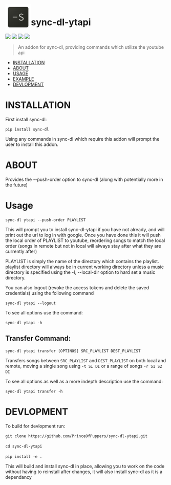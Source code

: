<img align="left" width="80" height="80" src="https://raw.githubusercontent.com/PrinceOfPuppers/sync-dl/main/icon.png">

# sync-dl-ytapi
<p>
<img src="https://img.shields.io/pypi/dm/sync-dl-ytapi">
<img src="https://img.shields.io/pypi/l/sync-dl-ytapi">
<img src="https://img.shields.io/pypi/v/sync-dl-ytapi">
<img src="https://img.shields.io/badge/python-%E2%89%A53.6-blue">

</p>


> An addon for sync-dl, providing commands which utilize the youtube api
- [INSTALLATION](#INSTALLATION)
- [ABOUT](#ABOUT)
- [USAGE](#USAGE)
- [EXAMPLE](#EXAMPLE)
- [DEVLOPMENT](#DEVLOPMENT)

# INSTALLATION
First install sync-dl:
```
pip install sync-dl
```
Using any commands in sync-dl which require this addon will prompt the user to install this addon.


# ABOUT
Provides the --push-order option to sync-dl (along with potentially more in the future)


# Usage
```
sync-dl ytapi --push-order PLAYLIST
```
This will prompt you to install sync-dl-ytapi if you have not already, and will
print out the url to log in with google. Once you have done this it will
push the local order of PLAYLIST to youtube, reordering songs to match the local order (songs in remote but not in local will always stay after what they are currently after)

PLAYLIST is simply the name of the directory which contains the playlist. playlist directory will always be in current working directory unless a music directory is specified using the -l, --local-dir option to hard set a music directory.

You can also logout (revoke the access tokens and delete the saved credentials) using
the following command
```
sync-dl ytapi --logout
```

To see all options use the command:
```
sync-dl ytapi -h
```

## Transfer Command:
```
sync-dl ytapi transfer [OPTINOS] SRC_PLAYLIST DEST_PLAYLIST
```
Transfers songs between `SRC_PLAYLIST` and `DEST_PLAYLIST` on both local and remote, moving a single song using `-t SI DI` or a range of songs `-r S1 S2 DI`

To see all options as well as a more indepth description use the command:
```
sync-dl ytapi transfer -h
```

# DEVLOPMENT
To build for devlopment run:
```
git clone https://github.com/PrinceOfPuppers/sync-dl-ytapi.git

cd sync-dl-ytapi

pip install -e .
```
This will build and install sync-dl in place, allowing you to work on the code without having to reinstall after changes, it will also install sync-dl as it is a dependancy

